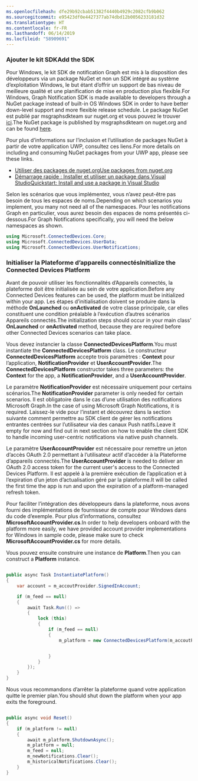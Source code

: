 ```yaml
---
ms.openlocfilehash: dfe29b92cbab51382f4440b4929c2082cfb9b062
ms.sourcegitcommit: e95423df0e4427377ab74dbd12b0056233181d32
ms.translationtype: HT
ms.contentlocale: fr-FR
ms.lasthandoff: 06/14/2019
ms.locfileid: "58909691"
---
```

### <a name="add-the-sdk"></a><span data-ttu-id="ac703-101">Ajouter le kit SDK</span><span class="sxs-lookup"><span data-stu-id="ac703-101">Add the SDK</span></span>

<span data-ttu-id="ac703-102">Pour Windows, le kit SDK de notification Graph est mis à la disposition des développeurs via un package NuGet et non un SDK intégré au système d’exploitation Windows, le but étant d’offrir un support de bas niveau de meilleure qualité et une planification de mise en production plus flexible.</span><span class="sxs-lookup"><span data-stu-id="ac703-102">For Windows, Graph Notification SDK is made available to developers through a NuGet package instead of built-in OS Windows SDK in order to have better down-level support and more flexible release schedule.</span></span> <span data-ttu-id="ac703-103">Le package NuGet est publié par msgraphsdkteam sur nuget.org et vous pouvez le trouver [ici](https://www.nuget.org/profiles/msgraphsdkteam).</span><span class="sxs-lookup"><span data-stu-id="ac703-103">The NuGet package is published by msgraphsdkteam on nuget.org and can be found [here](https://www.nuget.org/profiles/msgraphsdkteam).</span></span> 

<span data-ttu-id="ac703-104">Pour plus d’informations sur l’inclusion et l’utilisation de packages NuGet à partir de votre application UWP, consultez ces liens.</span><span class="sxs-lookup"><span data-stu-id="ac703-104">For more details on including and consuming NuGet packages from your UWP app, please see these links.</span></span> 
* [<span data-ttu-id="ac703-105">Utiliser des packages de nuget.org</span><span class="sxs-lookup"><span data-stu-id="ac703-105">Use packages from nuget.org</span></span>](https://docs.microsoft.com/en-us/azure/devops/artifacts/nuget/upstream-sources?view=vsts&tabs=new-nav)
* [<span data-ttu-id="ac703-106">Démarrage rapide : Installer et utiliser un package dans Visual Studio</span><span class="sxs-lookup"><span data-stu-id="ac703-106">Quickstart: Install and use a package in Visual Studio</span></span>](https://docs.microsoft.com/en-us/nuget/quickstart/install-and-use-a-package-in-visual-studio)




<span data-ttu-id="ac703-107">Selon les scénarios que vous implémentez, vous n’avez peut-être pas besoin de tous les espaces de noms.</span><span class="sxs-lookup"><span data-stu-id="ac703-107">Depending on which scenarios you implement, you many not need all of the namespaces.</span></span> <span data-ttu-id="ac703-108">Pour les notifications Graph en particulier, vous aurez besoin des espaces de noms présentés ci-dessous.</span><span class="sxs-lookup"><span data-stu-id="ac703-108">For Graph Notifications specifically, you will need the below namespaces as shown.</span></span>


```C#
using Microsoft.ConnectedDevices.Core;
using Microsoft.ConnectedDevices.UserData;
using Microsoft.ConnectedDevices.UserNotifications;

```


### <a name="initialize-the-connected-devices-platform"></a><span data-ttu-id="ac703-109">Initialiser la Plateforme d’appareils connectés</span><span class="sxs-lookup"><span data-stu-id="ac703-109">Initialize the Connected Devices Platform</span></span>

<span data-ttu-id="ac703-110">Avant de pouvoir utiliser les fonctionnalités d’Appareils connectés, la plateforme doit être initialisée au sein de votre application.</span><span class="sxs-lookup"><span data-stu-id="ac703-110">Before any Connected Devices features can be used, the platform must be initialized within your app.</span></span> <span data-ttu-id="ac703-111">Les étapes d’initialisation doivent se produire dans la méthode **OnLaunched** ou **onActivated** de votre classe principale, car elles constituent une condition préalable à l’exécution d’autres scénarios Appareils connectés.</span><span class="sxs-lookup"><span data-stu-id="ac703-111">The initialization steps should occur in your main class' **OnLaunched** or **onActivated** method, because they are required before other Connected Devices scenarios can take place.</span></span> 

<span data-ttu-id="ac703-112">Vous devez instancier la classe **ConnectedDevicesPlatform**.</span><span class="sxs-lookup"><span data-stu-id="ac703-112">You must instantiate the **ConnectedDevicesPlatform** class.</span></span> <span data-ttu-id="ac703-113">Le constructeur **ConnectedDevicesPlatform** accepte trois paramètres : **Context** pour l’application, **NotificationProvider** et **UserAccountProvider**.</span><span class="sxs-lookup"><span data-stu-id="ac703-113">The **ConnectedDevicesPlatform** constructor takes three parameters: the **Context** for the app, a **NotificationProvider**, and a **UserAccountProvider**.</span></span>

<span data-ttu-id="ac703-114">Le paramètre **NotificationProvider** est nécessaire uniquement pour certains scénarios.</span><span class="sxs-lookup"><span data-stu-id="ac703-114">The **NotificationProvider** parameter is only needed for certain scenarios.</span></span> <span data-ttu-id="ac703-115">Il est obligatoire dans le cas d’une utilisation des notifications Microsoft Graph.</span><span class="sxs-lookup"><span data-stu-id="ac703-115">In the case of using Microsoft Graph Notifications, it is required.</span></span> <span data-ttu-id="ac703-116">Laissez-le vide pour l’instant et découvrez dans la section suivante comment permettre au SDK client de gérer les notifications entrantes centrées sur l’utilisateur via des canaux Push natifs.</span><span class="sxs-lookup"><span data-stu-id="ac703-116">Leave it empty for now and find out in next section on how to enable the client SDK to handle incoming user-centric notifications via native push channels.</span></span>

<span data-ttu-id="ac703-117">Le paramètre **UserAccountProvider** est nécessaire pour remettre un jeton d’accès OAuth 2.0 permettant à l’utilisateur actif d’accéder à la Plateforme d’appareils connectés.</span><span class="sxs-lookup"><span data-stu-id="ac703-117">The **UserAccountProvider** is needed to deliver an OAuth 2.0 access token for the current user's access to the Connected Devices Platform.</span></span> <span data-ttu-id="ac703-118">Il est appelé à la première exécution de l’application et à l’expiration d’un jeton d’actualisation géré par la plateforme.</span><span class="sxs-lookup"><span data-stu-id="ac703-118">It will be called the first time the app is run and upon the expiration of a platform-managed refresh token.</span></span> 

<span data-ttu-id="ac703-119">Pour faciliter l’intégration des développeurs dans la plateforme, nous avons fourni des implémentations de fournisseur de compte pour Windows dans du code d’exemple. Pour plus d’informations, consultez **MicrosoftAccountProvider.cs**.</span><span class="sxs-lookup"><span data-stu-id="ac703-119">In order to help developers onboard with the platform more easily, we have provided account provider implementations for Windows in sample code, please make sure to check **MicrosoftAccountProvider.cs** for more details.</span></span> 

<span data-ttu-id="ac703-120">Vous pouvez ensuite construire une instance de **Platform**.</span><span class="sxs-lookup"><span data-stu-id="ac703-120">Then you can construct a **Platform** instance.</span></span> 

```C#

public async Task InstantiatePlatform()
{
    var account = m_accoutProvider.SignedInAccount;

    if (m_feed == null)
    {
        await Task.Run(() =>
        {
            lock (this)
            {
                if (m_feed == null)
                {
                    m_platform = new ConnectedDevicesPlatform(m_accoutProvider, this);


                }
            }
        });
    }
}

```

<span data-ttu-id="ac703-121">Nous vous recommandons d’arrêter la plateforme quand votre application quitte le premier plan.</span><span class="sxs-lookup"><span data-stu-id="ac703-121">You should shut down the platform when your app exits the foreground.</span></span>

```C#

public async void Reset()
{
    if (m_platform != null)
    {
        await m_platform.ShutdownAsync();
        m_platform = null;
        m_feed = null;
        m_newNotifications.Clear();
        m_historicalNotifications.Clear();
    }
}

```
